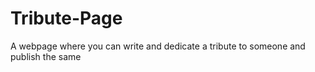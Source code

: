 # Tribute-Page
A webpage where you can write and dedicate a tribute to someone and publish the same
